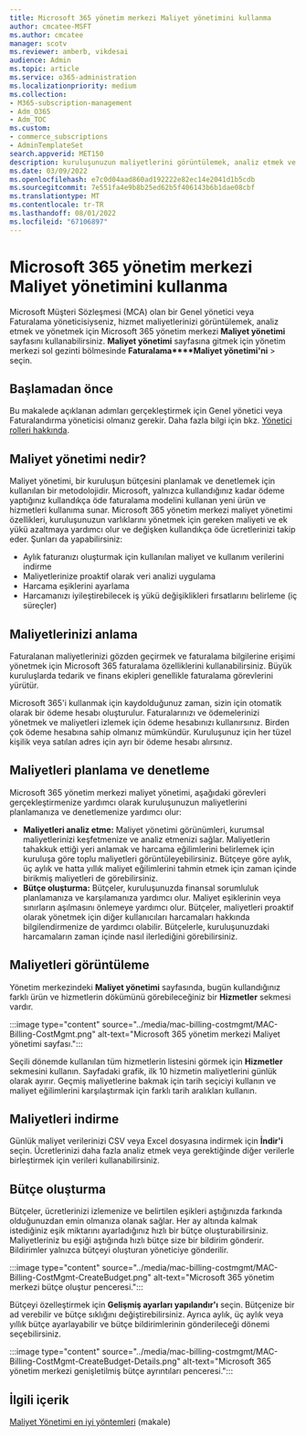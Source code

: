 ```yaml
---
title: Microsoft 365 yönetim merkezi Maliyet yönetimini kullanma
author: cmcatee-MSFT
ms.author: cmcatee
manager: scotv
ms.reviewer: amberb, vikdesai
audience: Admin
ms.topic: article
ms.service: o365-administration
ms.localizationpriority: medium
ms.collection:
- M365-subscription-management
- Adm_O365
- Adm_TOC
ms.custom:
- commerce_subscriptions
- AdminTemplateSet
search.appverid: MET150
description: kuruluşunuzun maliyetlerini görüntülemek, analiz etmek ve yönetmek için Microsoft 365 yönetim merkezi maliyet yönetimi özelliğini kullanmayı öğrenin.
ms.date: 03/09/2022
ms.openlocfilehash: e7c0d04aad860ad192222e82ec14e2041d1b5cdb
ms.sourcegitcommit: 7e551fa4e9b8b25ed62b5f406143b6b1dae08cbf
ms.translationtype: MT
ms.contentlocale: tr-TR
ms.lasthandoff: 08/01/2022
ms.locfileid: "67106897"
---
```

# <a name="use-cost-management-in-the-microsoft-365-admin-center"></a>Microsoft 365 yönetim merkezi Maliyet yönetimini kullanma

Microsoft Müşteri Sözleşmesi (MCA) olan bir Genel yönetici veya Faturalama yöneticisiyseniz, hizmet maliyetlerinizi görüntülemek, analiz etmek ve yönetmek için Microsoft 365 yönetim merkezi **Maliyet yönetimi** sayfasını kullanabilirsiniz. **Maliyet yönetimi** sayfasına gitmek için yönetim merkezi sol gezinti bölmesinde **Faturalama****Maliyet yönetimi'ni** >  seçin.

## <a name="before-you-begin"></a>Başlamadan önce

Bu makalede açıklanan adımları gerçekleştirmek için Genel yönetici veya Faturalandırma yöneticisi olmanız gerekir. Daha fazla bilgi için bkz. [Yönetici rolleri hakkında](../admin/add-users/about-admin-roles.md).

## <a name="what-is-cost-management"></a>Maliyet yönetimi nedir?

Maliyet yönetimi, bir kuruluşun bütçesini planlamak ve denetlemek için kullanılan bir metodolojidir. Microsoft, yalnızca kullandığınız kadar ödeme yaptığınız kullandıkça öde faturalama modelini kullanan yeni ürün ve hizmetleri kullanıma sunar. Microsoft 365 yönetim merkezi maliyet yönetimi özellikleri, kuruluşunuzun varlıklarını yönetmek için gereken maliyeti ve ek yükü azaltmaya yardımcı olur ve değişken kullandıkça öde ücretlerinizi takip eder. Şunları da yapabilirsiniz:

- Aylık faturanızı oluşturmak için kullanılan maliyet ve kullanım verilerini indirme
- Maliyetlerinize proaktif olarak veri analizi uygulama
- Harcama eşiklerini ayarlama
- Harcamanızı iyileştirebilecek iş yükü değişiklikleri fırsatlarını belirleme (iç süreçler)

## <a name="understand-your-costs"></a>Maliyetlerinizi anlama

Faturalanan maliyetlerinizi gözden geçirmek ve faturalama bilgilerine erişimi yönetmek için Microsoft 365 faturalama özelliklerini kullanabilirsiniz. Büyük kuruluşlarda tedarik ve finans ekipleri genellikle faturalama görevlerini yürütür.

Microsoft 365'i kullanmak için kaydolduğunuz zaman, sizin için otomatik olarak bir ödeme hesabı oluşturulur. Faturalarınızı ve ödemelerinizi yönetmek ve maliyetleri izlemek için ödeme hesabınızı kullanırsınız. Birden çok ödeme hesabına sahip olmanız mümkündür. Kuruluşunuz için her tüzel kişilik veya satılan adres için ayrı bir ödeme hesabı alırsınız.

## <a name="plan-and-control-costs"></a>Maliyetleri planlama ve denetleme

Microsoft 365 yönetim merkezi maliyet yönetimi, aşağıdaki görevleri gerçekleştirmenize yardımcı olarak kuruluşunuzun maliyetlerini planlamanıza ve denetlemenize yardımcı olur:

- **Maliyetleri analiz etme:** Maliyet yönetimi görünümleri, kurumsal maliyetlerinizi keşfetmenize ve analiz etmenizi sağlar. Maliyetlerin tahakkuk ettiği yeri anlamak ve harcama eğilimlerini belirlemek için kuruluşa göre toplu maliyetleri görüntüleyebilirsiniz. Bütçeye göre aylık, üç aylık ve hatta yıllık maliyet eğilimlerini tahmin etmek için zaman içinde birikmiş maliyetleri de görebilirsiniz.
- **Bütçe oluşturma:** Bütçeler, kuruluşunuzda finansal sorumluluk planlamanıza ve karşılamanıza yardımcı olur. Maliyet eşiklerinin veya sınırların aşılmasını önlemeye yardımcı olur. Bütçeler, maliyetleri proaktif olarak yönetmek için diğer kullanıcıları harcamaları hakkında bilgilendirmenize de yardımcı olabilir. Bütçelerle, kuruluşunuzdaki harcamaların zaman içinde nasıl ilerlediğini görebilirsiniz.

## <a name="view-costs"></a>Maliyetleri görüntüleme

Yönetim merkezindeki **Maliyet yönetimi** sayfasında, bugün kullandığınız farklı ürün ve hizmetlerin dökümünü görebileceğiniz bir **Hizmetler** sekmesi vardır.

:::image type="content" source="../media/mac-billing-costmgmt/MAC-Billing-CostMgmt.png" alt-text="Microsoft 365 yönetim merkezi Maliyet yönetimi sayfası.":::

Seçili dönemde kullanılan tüm hizmetlerin listesini görmek için **Hizmetler** sekmesini kullanın. Sayfadaki grafik, ilk 10 hizmetin maliyetlerini günlük olarak ayırır. Geçmiş maliyetlerine bakmak için tarih seçiciyi kullanın ve maliyet eğilimlerini karşılaştırmak için farklı tarih aralıkları kullanın.

## <a name="download-costs"></a>Maliyetleri indirme

Günlük maliyet verilerinizi CSV veya Excel dosyasına indirmek için **İndir'i** seçin. Ücretlerinizi daha fazla analiz etmek veya gerektiğinde diğer verilerle birleştirmek için verileri kullanabilirsiniz.

## <a name="create-budgets"></a>Bütçe oluşturma

Bütçeler, ücretlerinizi izlemenize ve belirtilen eşikleri aştığınızda farkında olduğunuzdan emin olmanıza olanak sağlar. Her ay altında kalmak istediğiniz eşik miktarını ayarladığınız hızlı bir bütçe oluşturabilirsiniz. Maliyetleriniz bu eşiği aştığında hızlı bütçe size bir bildirim gönderir. Bildirimler yalnızca bütçeyi oluşturan yöneticiye gönderilir.

:::image type="content" source="../media/mac-billing-costmgmt/MAC-Billing-CostMgmt-CreateBudget.png" alt-text="Microsoft 365 yönetim merkezi bütçe oluştur penceresi.":::

Bütçeyi özelleştirmek için **Gelişmiş ayarları yapılandır'ı** seçin. Bütçenize bir ad verebilir ve bütçe sıklığını değiştirebilirsiniz. Ayrıca aylık, üç aylık veya yıllık bütçe ayarlayabilir ve bütçe bildirimlerinin gönderileceği dönemi seçebilirsiniz.

:::image type="content" source="../media/mac-billing-costmgmt/MAC-Billing-CostMgmt-CreateBudget-Details.png" alt-text="Microsoft 365 yönetim merkezi genişletilmiş bütçe ayrıntıları penceresi.":::

## <a name="related-content"></a>İlgili içerik

[Maliyet Yönetimi en iyi yöntemleri](/azure/cost-management-billing/costs/cost-mgt-best-practices) (makale)
